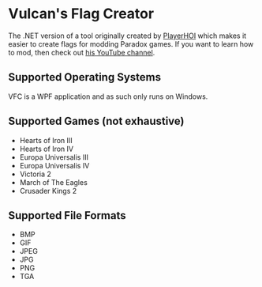 # Vulcan's Flag Creator

The .NET version of a tool originally created by [PlayerHOI](https://github.com/PlayerHOI/Iron-Workshop-Flag-Creator) which makes it easier to create flags for modding Paradox games. If you want to learn how to mod, then check out [his YouTube channel](https://www.youtube.com/c/TheIronWorkshop).

## Supported Operating Systems

VFC is a WPF application and as such only runs on Windows.

## Supported Games (not exhaustive)

- Hearts of Iron III
- Hearts of Iron IV
- Europa Universalis III
- Europa Universalis IV
- Victoria 2
- March of The Eagles
- Crusader Kings 2

## Supported File Formats

- BMP
- GIF
- JPEG
- JPG
- PNG
- TGA